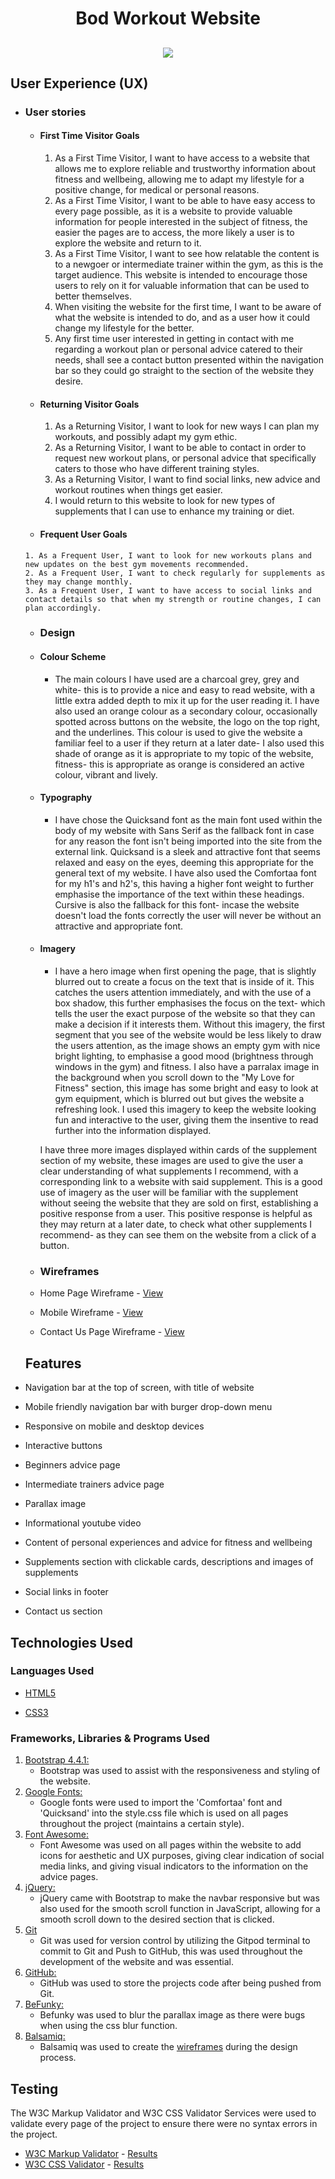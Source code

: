 <h1 align="center">Bod Workout Website</h1>

<h2 align="center"><img src="#"></h2>

## User Experience (UX)

-   ### User stories

    -   #### First Time Visitor Goals

        1. As a First Time Visitor, I want to have access to a website that allows me to explore reliable and trustworthy information about fitness and wellbeing, allowing me to adapt my lifestyle for a positive change, for medical or personal reasons. 
        2. As a First Time Visitor, I want to be able to have easy access to every page possible, as it is a website to provide valuable information for people interested in the subject of fitness, the easier the pages are to access, the more likely a user is to explore the website and return to it.
        3. As a First Time Visitor, I want to see how relatable the content is to a newgoer or intermediate trainer within the gym, as this is the target audience. This website is intended to encourage those users to rely on it for valuable information that can be used to better themselves.
        4. When visiting the website for the first time, I want to be aware of what the website is intended to do, and as a user how it could change my lifestyle for the better.
        5. Any first time user interested in getting in contact with me regarding a workout plan or personal advice catered to their needs, shall see a contact button presented within the navigation bar so they could go straight to the section of the website they desire. 

    -   #### Returning Visitor Goals

        1. As a Returning Visitor, I want to look for new ways I can plan my workouts, and possibly adapt my gym ethic.
        2. As a Returning Visitor, I want to be able to contact in order to request new workout plans, or personal advice that specifically caters to those who have different training styles.
        3. As a Returning Visitor, I want to find social links, new advice and workout routines when things get easier.
        4. I would return to this website to look for new types of supplements that I can use to enhance my training or diet.

     -   #### Frequent User Goals

        1. As a Frequent User, I want to look for new workouts plans and new updates on the best gym movements recommended.
        2. As a Frequent User, I want to check regularly for supplements as they may change monthly.
        3. As a Frequent User, I want to have access to social links and contact details so that when my strength or routine changes, I can plan accordingly.

    -   ### Design

    -   #### Colour Scheme

        -   The main colours I have used are a charcoal grey, grey and white- this is to provide a nice and easy to read website, with a little extra added depth to mix it up for the user reading it. I have also used an orange colour as a secondary colour, occasionally spotted across buttons on the website, the logo on the top right, and the underlines. This colour is used to give the website a familiar feel to a user if they return at a later date- I also used this shade of orange as it is appropriate to my topic of the website, fitness- this is appropriate as orange is considered an active colour, vibrant and lively.

    -   #### Typography

        -   I have chose the Quicksand font as the main font used within the body of my website with Sans Serif as the fallback font in case for any reason the font isn't being imported into the site from the external link. Quicksand is a sleek and attractive font that seems relaxed and easy on the eyes, deeming this appropriate for the general text of my website. I have also used the Comfortaa font for my h1's and h2's, this having a higher font weight to further emphasise the importance of the text within these headings. Cursive is also the fallback for this font- incase the website doesn't load the fonts correctly the user will never be without an attractive and appropriate font.

    -   #### Imagery

        -   I have a hero image when first opening the page, that is slightly blurred out to create a focus on the text that is inside of it. This catches the users attention immediately, and with the use of a box shadow, this further emphasises the focus on the text- which tells the user the exact purpose of the website so that they can make a decision if it interests them. Without this imagery, the first segment that you see of the website would be less likely to draw the users attention, as the image shows an empty gym with nice bright lighting, to emphasise a good mood (brightness through windows in the gym) and fitness. I also have a parralax image in the background when you scroll down to the "My Love for Fitness" section, this image has some bright and easy to look at gym equipment, which is blurred out but gives the website a refreshing look. I used this imagery to keep the website looking fun and interactive to the user, giving them the insentive to read further into the information displayed.

        I have three more images displayed within cards of the supplement section of my website, these images are used to give the user a clear understanding of what supplements I recommend, with a corresponding link to a website with said supplement. This is a good use of imagery as the user will be familiar with the supplement without seeing the website that they are sold on first, establishing a positive response from a user. This positive response is helpful as they may return at a later date, to check what other supplements I recommend- as they can see them on the website from a click of a button.

    *   ### Wireframes

    -   Home Page Wireframe - [View](https://github.com/)

    -   Mobile Wireframe - [View](https://github.com/)

    -   Contact Us Page Wireframe - [View](https://github.com/)

    ## Features

-   Navigation bar at the top of screen, with title of website

-   Mobile friendly navigation bar with burger drop-down menu

-   Responsive on mobile and desktop devices

-   Interactive buttons

-   Beginners advice page

-   Intermediate trainers advice page

-   Parallax image

-   Informational youtube video

-   Content of personal experiences and advice for fitness and wellbeing

-   Supplements section with clickable cards, descriptions and images of supplements

-   Social links in footer

-   Contact us section
   
## Technologies Used



### Languages Used

-   [HTML5](https://en.wikipedia.org/wiki/HTML5)

-   [CSS3](https://en.wikipedia.org/wiki/Cascading_Style_Sheets)

### Frameworks, Libraries & Programs Used

1. [Bootstrap 4.4.1:](https://getbootstrap.com/docs/4.4/getting-started/introduction/)
    - Bootstrap was used to assist with the responsiveness and styling of the website.
1. [Google Fonts:](https://fonts.google.com/)
    - Google fonts were used to import the 'Comfortaa' font and 'Quicksand' into the style.css file which is used on all pages throughout the project 
    (maintains a certain style).
1. [Font Awesome:](https://fontawesome.com/)
    - Font Awesome was used on all pages within the website to add icons for aesthetic and UX purposes, giving clear indication of social media links, and 
    giving visual indicators to the information on the advice pages.
1. [jQuery:](https://jquery.com/)
    - jQuery came with Bootstrap to make the navbar responsive but was also used for the smooth scroll function in JavaScript, allowing for a smooth scroll down to the desired section that is clicked.
1. [Git](https://git-scm.com/)
    - Git was used for version control by utilizing the Gitpod terminal to commit to Git and Push to GitHub, this was used throughout the development of the website
    and was essential.
1. [GitHub:](https://github.com/)
    - GitHub was used to store the projects code after being pushed from Git.
1. [BeFunky:](https://www.befunky.com/features/blur-image/)
    - Befunky was used to blur the parallax image as there were bugs when using the css blur function.
1. [Balsamiq:](https://balsamiq.com/)
    - Balsamiq was used to create the [wireframes](https://github.com/) during the design process.

## Testing

The W3C Markup Validator and W3C CSS Validator Services were used to validate every page of the project to ensure there were no syntax errors in the project.

-   [W3C Markup Validator](https://jigsaw.w3.org/css-validator/#validate_by_input) - [Results](https://github.com/)
-   [W3C CSS Validator](https://jigsaw.w3.org/css-validator/#validate_by_input) - [Results](https://github.com/)
